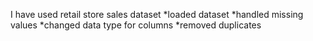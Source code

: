 I have used retail store sales dataset
*loaded dataset
*handled missing values 
*changed data type for columns
*removed duplicates
